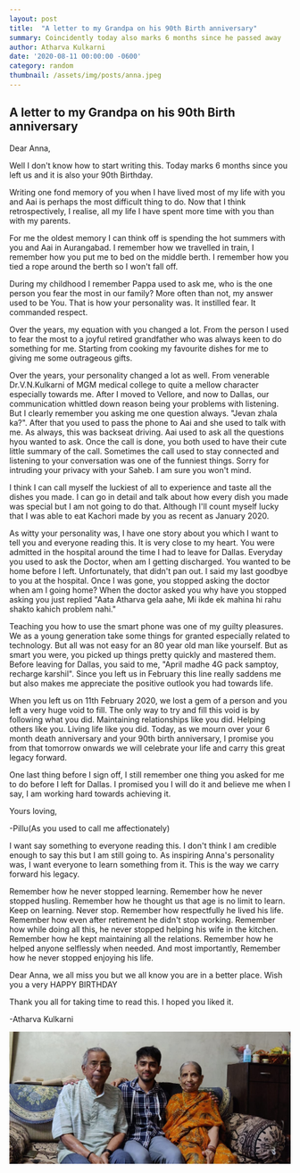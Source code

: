 ```yaml
---
layout: post
title:  "A letter to my Grandpa on his 90th Birth anniversary"
summary: Coincidently today also marks 6 months since he passed away
author: Atharva Kulkarni
date: '2020-08-11 00:00:00 -0600'
category: random
thumbnail: /assets/img/posts/anna.jpeg
---
```

## A letter to my Grandpa on his 90th Birth anniversary



Dear Anna,

Well I don't know how to start writing this. Today marks 6 months since you left us and it is also your 90th Birthday.

Writing one fond memory of you when I have lived most of my life with you and Aai is perhaps the most difficult thing to do. Now that I think retrospectively, I realise, all my life I have spent more time with you than with my parents.

For me the oldest memory I can think off is spending the hot summers with you and Aai in Aurangabad. I remember how we travelled in train, I remember how you put me to bed on the middle berth. I remember how you tied a rope around the berth so I won't fall off.

During my childhood I remember Pappa used to ask me, who is the one person you fear the most in our family? More often than not, my answer used to be You. That is how your personality was. It instilled fear. It commanded respect.

Over the years, my equation with you changed a lot. From the person I used to fear the most to a joyful retired grandfather who was always keen to do something for me. Starting from cooking my favourite dishes for me to giving me some outrageous gifts.

Over the years, your personality changed a lot as well. From venerable Dr.V.N.Kulkarni of MGM medical college to quite a mellow character especially towards me. After I moved to Vellore, and now to Dallas, our communication whittled down reason being your problems with listening. But I clearly remember you asking me one question always. "Jevan zhala ka?". After that you used to pass the phone to Aai and she used to talk with me. As always, this was backseat driving. Aai used to ask all the questions hyou wanted to ask. Once the call is done, you both used to have their cute little summary of the call. Sometimes the call used to stay connected and listening to your conversation was one of the funniest things. Sorry for intruding your privacy with your Saheb. I am sure you won't mind.

I think I can call myself the luckiest of all to experience and taste all the dishes you made. I can go in detail and talk about how every dish you made was special but I am not going to do that. Although I'll count myself lucky that I was able to eat Kachori made by you as recent as January 2020.

As witty your personality was, I have one story about you which I want to tell you and everyone reading this. It is very close to my heart. You were admitted in the hospital around the time I had to leave for Dallas. Everyday you used to ask the Doctor, when am I getting discharged. You wanted to be home before I left. Unfortunately, that didn't pan out. I said my last goodbye to you at the hospital. Once I was gone, you stopped asking the doctor when am I going home? When the doctor asked you why have you stopped asking you just replied "Aata Atharva gela aahe, Mi ikde ek mahina hi rahu shakto kahich problem nahi."

Teaching you how to use the smart phone was one of my guilty pleasures. We as a young generation take some things for granted especially related to technology. But all was not easy for an 80 year old man like yourself. But as smart you were, you picked up things pretty quickly and mastered them. Before leaving for Dallas, you said to me, "April madhe 4G pack samptoy, recharge karshil". Since you left us in February this line really saddens me but also makes me appreciate the positive outlook you had towards life.

When you left us on 11th February 2020, we lost a gem of a person and you left a very huge void to fill. The only way to try and fill this void is by following what you did. Maintaining relationships like you did. Helping others like you. Living life like you did. Today, as we mourn over your 6 month death anniversary and your 90th birth anniversary, I promise you from that tomorrow onwards we will celebrate your life and carry this great legacy forward.

One last thing before I sign off, I still remember one thing you asked for me to do before I left for Dallas. I promised you I will do it and believe me when I say, I am working hard towards achieving it.

Yours loving,

-Pillu(As you used to call me affectionately)

I want say something to everyone reading this. I don't think I am credible enough to say this but I am still going to. As inspiring Anna's personality was, I want everyone to learn something from it. This is the way we carry forward his legacy. 

Remember how he never stopped learning. Remember how he never stopped husling. Remember how he thought us that age is no limit to learn. Keep on learning. Never stop. Remember how respectfully he lived his life. Remember how even after retirement he didn't stop working. Remember how while doing all this, he never stopped helping his wife in the kitchen. Remember how he kept maintaining all the relations. Remember how he helped anyone selflessly when needed. And most importantly, Remember how he never stopped enjoying his life.

Dear Anna, we all miss you but we all know you are in a better place. Wish you a very HAPPY BIRTHDAY

Thank you all for taking time to read this. I hoped you liked it.

-Atharva Kulkarni

<img src="/assets/img/posts/bot.jpg" class="img-fluid">

